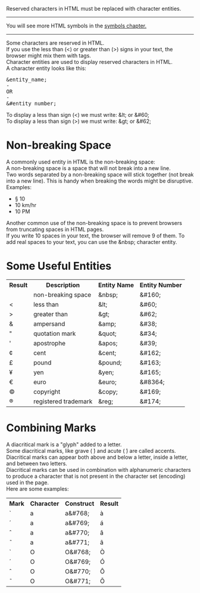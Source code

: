 Reserved characters in HTML must be replaced with character entities.
<hr>
You will see more HTML symbols in the <a href="Symbols.md">symbols chapter.</a>
<hr>
Some characters are reserved in HTML.
<br>
If you use the less than (&lt;) or greater than (&gt;) signs in your text, the browser might mix them with tags.
<br>
Character entities are used to display reserved characters in HTML.
<br>
A character entity looks like this:
<pre>
&entity_name;
-
OR
-
&#entity_number;
</pre>
To display a less than sign (&lt;) we must write: &amp;lt; or &amp;#60;
<br>
To display a less than sign (&gt;) we must write: &amp;gt; or &amp;#62;
<h1>Non-breaking Space</h1>
A commonly used entity in HTML is the non-breaking space: &nbsp;
<br>
A non-breaking space is a space that will not break into a new line.
<br>
Two words separated by a non-breaking space will stick together (not break into a new line). This is handy when breaking the words might be disruptive.
<br>
Examples:
<ul>
  <li>§ 10</li>
  <li>10 km/hr</li>
  <li>10 PM</li>
</ul>
Another common use of the non-breaking space is to prevent browsers from truncating spaces in HTML pages.
<br>
If you write 10 spaces in your text, the browser will remove 9 of them. To add real spaces to your text, you can use the &amp;nbsp; character entity.
<h1>Some Useful Entities</h1>
<table>
  <tr>
    <th>Result</th>
    <th>Description</th>
    <th>Entity Name</th>
    <th>Entity Number</th>
  </tr>
  <tr>
    <td>&nbsp;</td>
    <td>non-breaking space</td>
    <td>&amp;nbsp;</td>
    <td>&amp;#160;</td>
  </tr>
  <tr>
    <td>&lt;</td>
    <td>less than</td>
    <td>&amp;lt;</td>
    <td>&amp;#60;</td>
  </tr>
  <tr>
    <td>&gt;</td>
    <td>greater than</td>
    <td>&amp;gt;</td>
    <td>&amp;#62;</td>
  </tr>
  <tr>
    <td>&amp;</td>
    <td>ampersand</td>
    <td>&amp;amp;</td>
    <td>&amp;#38;</td>
  </tr>
  <tr>
    <td>&quot;</td>
    <td>quotation mark</td>
    <td>&amp;quot;</td>
    <td>&amp;#34;</td>
  </tr>
  <tr>
    <td>&apos;</td>
    <td>apostrophe</td>
    <td>&amp;apos;</td>
    <td>&amp;#39;</td>
  </tr>
  <tr>
    <td>&cent;</td>
    <td>cent</td>
    <td>&amp;cent;</td>
    <td>&amp;#162;</td>
  </tr>
  <tr>
    <td>&pound;</td>
    <td>pound</td>
    <td>&amp;pound;</td>
    <td>&amp;#163;</td>
  </tr>
  <tr>
    <td>&yen;</td>
    <td>yen</td>
    <td>&amp;yen;</td>
    <td>&amp;#165;</td>
  </tr>
  <tr>
    <td>&euro;</td>
    <td>euro</td>
    <td>&amp;euro;</td>
    <td>&amp;#8364;</td>
  </tr>
  <tr>
    <td>&copy;</td>
    <td>copyright</td>
    <td>&amp;copy;</td>
    <td>&amp;#169;</td>
  </tr>
  <tr>
    <td>&reg;</td>
    <td>registered trademark</td>
    <td>&amp;reg;</td>
    <td>&amp;#174;</td>
  </tr>
</table>
<h1>Combining Marks</h1>
A diacritical mark is a "glyph" added to a letter.
<br>
Some diacritical marks, like grave (  ̀) and acute (  ́) are called accents.
<br>
Diacritical marks can appear both above and below a letter, inside a letter, and between two letters.
<br>
Diacritical marks can be used in combination with alphanumeric characters to produce a character that is not present in the character set (encoding) used in the page.
<br>
Here are some examples:
<table>
  <tr>
    <th>Mark</th>
    <th>Character</th>
    <th>Construct</th>
    <th>Result</th>
  </tr>
  <tr>
    <td>&#768;</td>
    <td>a</td>
    <td>a&amp;#768;</td>
    <td>à</td>
  </tr>
  <tr>
    <td>&#769;</td>
    <td>a</td>
    <td>a&amp;#769;</td>
    <td>á</td>
  </tr>
  <tr>
    <td>&#770;</td>
    <td>a</td>
    <td>a&amp;#770;</td>
    <td>â</td>
  </tr>
  <tr>
    <td>&#771;</td>
    <td>a</td>
    <td>a&amp;#771;</td>
    <td>ã</td>
  </tr>
  <tr>
    <td>&#768;</td>
    <td>O</td>
    <td>O&amp;#768;</td>
    <td>Ò</td>
  </tr>
  <tr>
    <td>&#769;</td>
    <td>O</td>
    <td>O&amp;#769;</td>
    <td>Ó</td>
  </tr>
  <tr>
    <td>&#770;</td>
    <td>O</td>
    <td>O&amp;#770;</td>
    <td>Ô</td>
  </tr>
  <tr>
    <td>&#771;</td>
    <td>O</td>
    <td>O&amp;#771;</td>
    <td>Õ</td>
  </tr>
</table>
